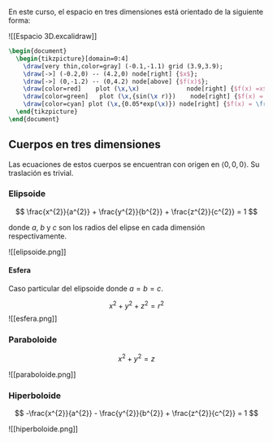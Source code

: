 En este curso, el espacio en tres dimensiones está orientado de la siguiente forma:

![[Espacio 3D.excalidraw]]

```tikz
\begin{document}
  \begin{tikzpicture}[domain=0:4]
    \draw[very thin,color=gray] (-0.1,-1.1) grid (3.9,3.9);
    \draw[->] (-0.2,0) -- (4.2,0) node[right] {$x$};
    \draw[->] (0,-1.2) -- (0,4.2) node[above] {$f(x)$};
    \draw[color=red]    plot (\x,\x)             node[right] {$f(x) =x$};
    \draw[color=green]   plot (\x,{sin(\x r)})    node[right] {$f(x) = \sin x$};
    \draw[color=cyan] plot (\x,{0.05*exp(\x)}) node[right] {$f(x) = \frac{1}{20} \mathrm e^x$};
  \end{tikzpicture}
\end{document}
```

## Cuerpos en tres dimensiones

Las ecuaciones de estos cuerpos se encuentran con origen en $\left< 0, 0, 0 \right>$. Su traslación es trivial.

### Elipsoide

$$
\frac{x^{2}}{a^{2}} + \frac{y^{2}}{b^{2}} + \frac{z^{2}}{c^{2}} = 1
$$

donde $a$, $b$ y $c$ son los radios del elipse en cada dimensión respectivamente.

![[elipsoide.png]]
#### Esfera

Caso particular del elipsoide donde $a = b = c$.

$$
x^{2} + y^{2} + z^{2} = r^{2}
$$
![[esfera.png]]
### Paraboloide

$$
x^{2} + y^{2} = z
$$

![[paraboloide.png]]

### Hiperboloide

$$
-\frac{x^{2}}{a^{2}} - \frac{y^{2}}{b^{2}} + \frac{z^{2}}{c^{2}} = 1
$$

![[hiperboloide.png]]